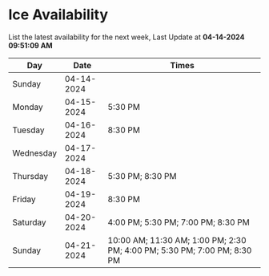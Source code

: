 # Ice Availability

List the latest availability for the next week, Last Update at **04-14-2024 09:51:09 AM**

| Day         | Date        | Times       |
| ----------- | ----------- | ----------- |
|Sunday|04-14-2024||
|Monday|04-15-2024|5:30 PM|
|Tuesday|04-16-2024|8:30 PM|
|Wednesday|04-17-2024||
|Thursday|04-18-2024|5:30 PM; 8:30 PM|
|Friday|04-19-2024|8:30 PM|
|Saturday|04-20-2024|4:00 PM; 5:30 PM; 7:00 PM; 8:30 PM|
|Sunday|04-21-2024|10:00 AM; 11:30 AM; 1:00 PM; 2:30 PM; 4:00 PM; 5:30 PM; 7:00 PM; 8:30 PM|
